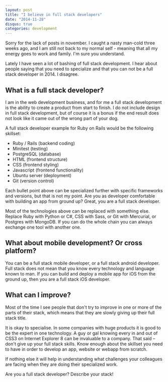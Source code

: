 ```yaml
---
layout: post
title: "I believe in full stack developers"
date: "2014-11-28"
disqus: true
categories: development
---
```


Sorry for the lack of posts in november. I caught a nasty man-cold three weeks ago, and I am still not back to my normal self - meaning that all my energy goes to work and family. I'm sure you understand.

Lately I have seen a lot of bashing of full stack development. I hear about people saying that you need to specialize and that you can not be a full stack developer in 2014. I disagree.

## What is a full stack developer?

I am in the web development business, and for me a full stack development is the ability to create a product from start to finish. I do not include design in full stack development, but of course it is a bonus if the end result does not look like it came out of the wrong part of your dog.

A full stack developer example for Ruby on Rails would be the following skillset:

 * Ruby / Rails (backend coding)
 * Minitest (testing)
 * PostgreSQL (database)
 * HTML (frontend structure)
 * CSS (frontend styling)
 * Javascript (frontend functionality)
 * Ubuntu server (deployment)
 * Git (version control)

Each bullet point above can be specialized further with specific frameworks and versions, but that is not my point. Are you as developer comfortable with building an app from ground up? Great, you are a full stack developer.

Most of the technologies above can be replaced with something else. Replace Ruby with Python or C#, CSS with Sass, or Git with Mercurial, or Postgres with MongoDB. If you can do the whole chain you can always exchange one tool with another one.

## What about mobile development? Or cross platform?

You can be a full stack mobile developer, or a full stack android developer. Full stack does not mean that you know every technology and language known to man. If you can build and deploy a mobile app for iOS from the ground up, then you are a full stack iOS developer.

## What can I improve?

Most of the time I see people that don't try to improve in one or more of the parts of their stack, which means
that they are slowly giving up their full stack title.

It is okay to specialise. In some companies with huge products it is good to be the expert in one technology. A guy or gal knowing every in and out of CSS3 on Internet Explorer 8 can be invaluable to a company. That said – don't give up your full stack skills. Know enough about the skillset you need to have in order to develop an app, website or webapp from scratch.

If nothing else it will help in understanding what challenges your colleagues are facing when they are doing their specialized work.

Are you a full stack developer? Describe your stack!
